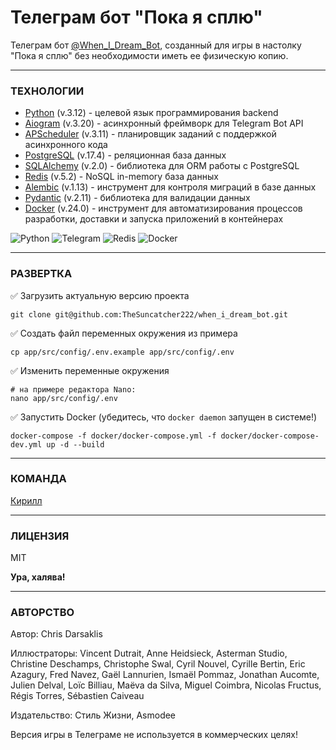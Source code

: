 # Телеграм бот "Пока я сплю"

Телеграм бот [@When_I_Dream_Bot](https://t.me/When_I_Dream_Bot?start=c1686051798545-ds), созданный для игры в настолку "Пока я сплю" без необходимости иметь ее физическую копию.

___

### ТЕХНОЛОГИИ

- [Python] (v.3.12) - целевой язык программирования backend
- [Aiogram] (v.3.20) - асинхронный фреймворк для Telegram Bot API
- [APScheduler] (v.3.11) - планировщик заданий с поддержкой асинхронного кода
- [PostgreSQL] (v.17.4) - реляционная база данных
- [SQLAlchemy] (v.2.0) - библиотека для ORM работы с PostgreSQL
- [Redis] (v.5.2) - NoSQL in-memory база данных
- [Alembic] (v.1.13) - инструмент для контроля миграций в базе данных
- [Pydantic] (v.2.11) - библиотека для валидации данных
- [Docker] (v.24.0) - инструмент для автоматизирования процессов разработки, доставки и запуска приложений в контейнерах

![Python](https://img.shields.io/badge/python-3670A0?style=for-the-badge&logo=python&logoColor=ffdd54)
![Telegram](https://img.shields.io/badge/Telegram-2CA5E0?style=for-the-badge&logo=telegram&logoColor=white)
![Redis](https://img.shields.io/badge/redis-%23DD0031.svg?style=for-the-badge&logo=redis&logoColor=white)
![Docker](https://img.shields.io/badge/docker-%230db7ed.svg?style=for-the-badge&logo=docker&logoColor=white)

[Python]: <https://www.python.org/>
[Aiogram]: <https://aiogram.dev/>
[APScheduler]: <https://apscheduler.readthedocs.io/en/latest/>
[PostgreSQL]: <https://www.postgresql.org/>
[SQLAlchemy]: <https://www.sqlalchemy.org/>
[Redis]: <https://redis.io/>
[Alembic]: <https://alembic.sqlalchemy.org/>
[Pydantic]: <https://docs.pydantic.dev/latest/>
[Docker]: <https://www.docker.com/>

___

### РАЗВЕРТКА

✅ Загрузить актуальную версию проекта

```
git clone git@github.com:TheSuncatcher222/when_i_dream_bot.git
```

✅ Создать файл переменных окружения из примера

```
cp app/src/config/.env.example app/src/config/.env
```

✅ Изменить переменные окружения

```
# на примере редактора Nano:
nano app/src/config/.env
```

✅ Запустить Docker (убедитесь, что `docker daemon` запущен в системе!)

```
docker-compose -f docker/docker-compose.yml -f docker/docker-compose-dev.yml up -d --build
```

___

### КОМАНДА

[Кирилл](https://github.com/TheSuncatcher222/)

___

### ЛИЦЕНЗИЯ

MIT

**Ура, халява!**

___

### АВТОРСТВО

Автор: Chris Darsaklis

Иллюстраторы: Vincent Dutrait, Anne Heidsieck, Asterman Studio, Christine Deschamps, Christophe Swal, Cyril Nouvel, Cyrille Bertin, Eric Azagury, Fred Navez, Gaël Lannurien, Ismaël Pommaz, Jonathan Aucomte, Julien Delval, Loïc Billiau, Maëva da Silva, Miguel Coimbra, Nicolas Fructus, Régis Torres, Sébastien Caiveau

Издательство: Стиль Жизни, Asmodee

Версия игры в Телеграме не используется в коммерческих целях!
